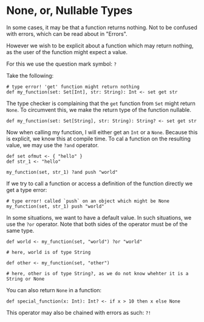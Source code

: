 # None, or, Nullable Types

In some cases, it may be that a function returns nothing. Not to be confused with errors, which can be read about in 
"Errors".

However we wish to be explicit about a function which may return nothing, as the user of the function might expect a 
value.

For this we use the question mark symbol: `?`

Take the following:
    
    # type error! 'get' function might return nothing
    def my_function(set: Set[Int], str: String): Int <- set get str 

The type checker is complaining that the `get` function from `Set` might return `None`. To circumvent this, we make
the return type of the function nullable.

    def my_function(set: Set[String], str: String): String? <- set get str
    
Now when calling my function, I will either get an `Int` or a `None`. Because this is explicit, we know this at compile
time. To cal a function on the resulting value, we may use the `?and` operator.

    def set ofmut <- { "hello" }
    def str_1 <- "hello"
    
    my_function(set, str_1) ?and push "world"
    
If we try to call a function or access a definition of the function directly we get a type error:
    
    # type error! called `push` on an object which might be None
    my_function(set, str_1) push "world" 
    
In some situations, we want to have a default value. In such situations, we use the `?or` operator. Note that both sides
of the operator must be of the same type.

    def world <- my_function(set, "world") ?or "world"
    
    # here, world is of type String
    
    def other <- my_function(set, "other")
    
    # here, other is of type String?, as we do not know whehter it is a String or None
    
You can also return `None` in a function:

    def special_function(x: Int): Int? <- if x > 10 then x else None
    
This operator may also be chained with errors as such: `?!`
